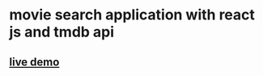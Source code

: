 # movie search application with react js and tmdb api
## [live demo](https://react-movie-app-jdan1.netlify.app/)
